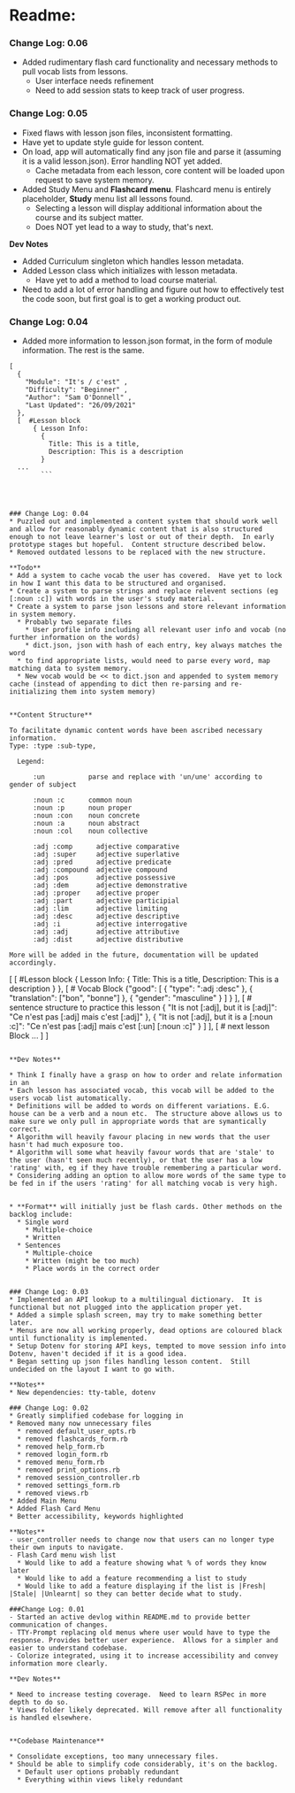 # Readme:

### Change Log: 0.06
* Added rudimentary flash card functionality and necessary methods to pull vocab lists from lessons.
  * User interface needs refinement
  * Need to add session stats to keep track of user progress.

### Change Log: 0.05
* Fixed flaws with lesson json files, inconsistent formatting.
* Have yet to update style guide for lesson content.
* On load, app will automatically find any json file and parse it (assuming it is a valid lesson.json).  Error handling NOT yet added.
  * Cache metadata from each lesson, core content will be loaded upon request to save system memory.
* Added Study Menu and **Flashcard menu**.  Flashcard menu is entirely placeholder, **Study** menu list all lessons found.
  * Selecting a lesson will display additional information about the course and its subject matter.
  * Does NOT yet lead to a way to study, that's next.


**Dev Notes**

* Added Curriculum singleton which handles lesson metadata.
* Added Lesson class which initializes with lesson metadata.
  * Have yet to add a method to load course material.
* Need to add a lot of error handling and figure out how to effectively test the code soon, but first goal is to get a working product out.

### Change Log: 0.04
* Added more information to lesson.json format, in the form of module information.  The rest is the same.
```
[
  {
    "Module": "It's / c'est" ,
    "Difficulty": "Beginner" ,
    "Author": "Sam O'Donnell" ,
    "Last Updated": "26/09/2021"
  },
  [  #Lesson block
      { Lesson Info: 
        { 
          Title: This is a title,
          Description: This is a description
        }
  ...
        ```




### Change Log: 0.04
* Puzzled out and implemented a content system that should work well and allow for reasonably dynamic content that is also structured enough to not leave learner's lost or out of their depth.  In early prototype stages but hopeful.  Content structure described below.
* Removed outdated lessons to be replaced with the new structure.

**Todo**
* Add a system to cache vocab the user has covered.  Have yet to lock in how I want this data to be structured and organised.
* Create a system to parse strings and replace relevent sections (eg [:noun :c]) with words in the user's study material.
* Create a system to parse json lessons and store relevant information in system memory.
  * Probably two separate files
    * User profile info including all relevant user info and vocab (no further information on the words)
    * dict.json, json with hash of each entry, key always matches the word
  * to find appropriate lists, would need to parse every word, map matching data to system memory.
  * New vocab would be << to dict.json and appended to system memory cache (instead of appending to dict then re-parsing and re-initializing them into system memory)


**Content Structure**

To facilitate dynamic content words have been ascribed necessary information.
Type: :type :sub-type,

  Legend:

      :un           parse and replace with 'un/une' according to gender of subject

      :noun :c      common noun
      :noun :p      noun proper
      :noun :con    noun concrete
      :noun :a      noun abstract
      :noun :col    noun collective

      :adj :comp      adjective comparative
      :adj :super     adjective superlative
      :adj :pred      adjective predicate
      :adj :compound  adjective compound
      :adj :pos       adjective possessive
      :adj :dem       adjective demonstrative
      :adj :proper    adjective proper
      :adj :part      adjective participial 
      :adj :lim       adjective limiting
      :adj :desc      adjective descriptive
      :adj :i         adjective interrogative
      :adj :adj       adjective attributive
      :adj :dist      adjective distributive

More will be added in the future, documentation will be updated accordingly.

```
[
  [  #Lesson block
      { Lesson Info: 
        { 
          Title: This is a title,
          Description: This is a description
        }
      },
      [   # Vocab Block
          {"good": [ { "type": ":adj :desc" },
                      { "translation": ["bon", "bonne"] },
                      { "gender": "masculine" }
                    ]
          }
      ],
      [   # sentence structure to practice this lesson
          { 
            "It is not [:adj], but it is [:adj]":
            "Ce n'est pas [:adj] mais c'est [:adj]" 
          },
          { 
            "It is not [:adj], but it is a [:noun :c]":
            "Ce n'est pas [:adj] mais c'est [:un] [:noun :c]" 
          }
      ]
  ],
  [     # next lesson Block
      ...
  ]
]
```

**Dev Notes**

* Think I finally have a grasp on how to order and relate information in an 
* Each lesson has associated vocab, this vocab will be added to the users vocab list automatically.
* Definitions will be added to words on different variations. E.G. house can be a verb and a noun etc.  The structure above allows us to make sure we only pull in appropriate words that are symantically correct.
* Algorithm will heavily favour placing in new words that the user hasn't had much exposure too.
* Algorithm will some what heavily favour words that are 'stale' to the user (hasn't seen much recently), or that the user has a low 'rating' with, eg if they have trouble remembering a particular word.
* Considering adding an option to allow more words of the same type to be fed in if the users 'rating' for all matching vocab is very high.


* **Format** will initially just be flash cards. Other methods on the backlog include:
  * Single word
    * Multiple-choice
    * Written
  * Sentences
    * Multiple-choice
    * Written (might be too much)
    * Place words in the correct order


### Change Log: 0.03
* Implemented an API lookup to a multilingual dictionary.  It is functional but not plugged into the application proper yet.
* Added a simple splash screen, may try to make something better later.
* Menus are now all working properly, dead options are coloured black until functionality is implemented.
* Setup Dotenv for storing API keys, tempted to move session info into Dotenv, haven't decided if it is a good idea.
* Began setting up json files handling lesson content.  Still undecided on the layout I want to go with.

**Notes**
* New dependencies: tty-table, dotenv

### Change Log: 0.02
* Greatly simplified codebase for logging in
* Removed many now unnecessary files
  * removed default_user_opts.rb
  * removed flashcards_form.rb
  * removed help_form.rb
  * removed login_form.rb
  * removed menu_form.rb
  * removed print_options.rb
  * removed session_controller.rb
  * removed settings_form.rb
  * removed views.rb
* Added Main Menu
* Added Flash Card Menu
* Better accessibility, keywords highlighted

**Notes**
- user_controller needs to change now that users can no longer type their own inputs to navigate.
- Flash Card menu wish list
  * Would like to add a feature showing what % of words they know later
  * Would like to add a feature recommending a list to study
  * Would like to add a feature displaying if the list is |Fresh| |Stale| |Unlearnt| so they can better decide what to study.

###Change Log: 0.01
- Started an active devlog within README.md to provide better communication of changes.
- TTY-Prompt replacing old menus where user would have to type the response. Provides better user experience.  Allows for a simpler and easier to understand codebase.
- Colorize integrated, using it to increase accessibility and convey information more clearly.

**Dev Notes**

* Need to increase testing coverage.  Need to learn RSPec in more depth to do so.
* Views folder likely deprecated. Will remove after all functionality is handled elsewhere.


**Codebase Maintenance**

* Consolidate exceptions, too many unnecessary files.
* Should be able to simplify code considerably, it's on the backlog.
  * Default user options probably redundant
  * Everything within views likely redundant